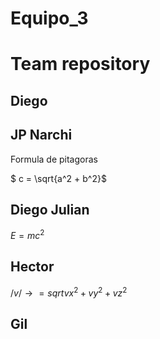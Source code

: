 # Equipo_3

# Team repository

## Diego

## JP Narchi
Formula de pitagoras

$ c = \sqrt{a^2 + b^2}$
## Diego Julian

$E = mc^2$

## Hector 
$/ v /→ = sqrt{vx^2 + vy^2 + vz^2}$
## Gil
